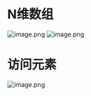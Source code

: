 # N维数组
![image.png](https://youki-1330066034.cos.ap-guangzhou.myqcloud.com/machine-learning/202410062308178.png)
![image.png](https://youki-1330066034.cos.ap-guangzhou.myqcloud.com/machine-learning/202410062308187.png)

# 访问元素
![image.png](https://youki-1330066034.cos.ap-guangzhou.myqcloud.com/machine-learning/202410062311867.png)
